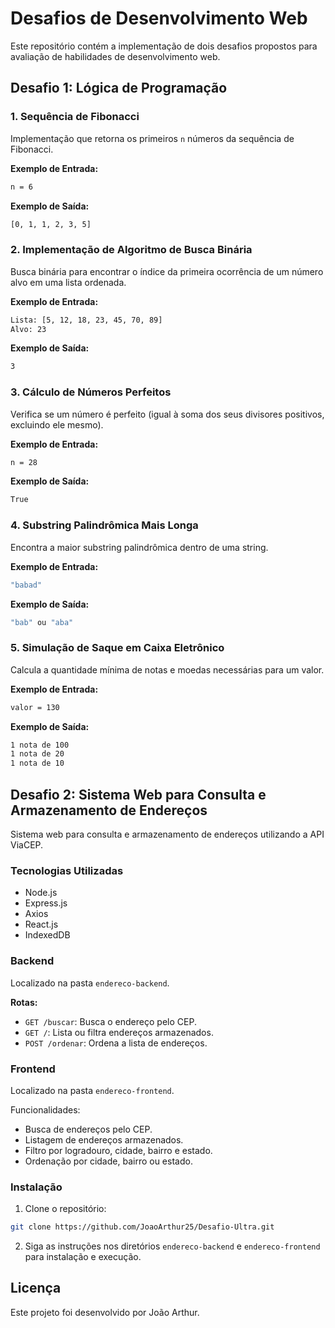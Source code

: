# Desafios de Desenvolvimento Web

Este repositório contém a implementação de dois desafios propostos para avaliação de habilidades de desenvolvimento web.

## Desafio 1: Lógica de Programação

### 1. Sequência de Fibonacci
Implementação que retorna os primeiros `n` números da sequência de Fibonacci.

**Exemplo de Entrada:**
```bash
n = 6
```
**Exemplo de Saída:**
```bash
[0, 1, 1, 2, 3, 5]
```

### 2. Implementação de Algoritmo de Busca Binária
Busca binária para encontrar o índice da primeira ocorrência de um número alvo em uma lista ordenada.

**Exemplo de Entrada:**
```bash
Lista: [5, 12, 18, 23, 45, 70, 89]
Alvo: 23
```
**Exemplo de Saída:**
```bash
3
```

### 3. Cálculo de Números Perfeitos
Verifica se um número é perfeito (igual à soma dos seus divisores positivos, excluindo ele mesmo).

**Exemplo de Entrada:**
```bash
n = 28
```
**Exemplo de Saída:**
```bash
True
```

### 4. Substring Palindrômica Mais Longa
Encontra a maior substring palindrômica dentro de uma string.

**Exemplo de Entrada:**
```bash
"babad"
```
**Exemplo de Saída:**
```bash
"bab" ou "aba"
```

### 5. Simulação de Saque em Caixa Eletrônico
Calcula a quantidade mínima de notas e moedas necessárias para um valor.

**Exemplo de Entrada:**
```bash
valor = 130
```
**Exemplo de Saída:**
```bash
1 nota de 100
1 nota de 20
1 nota de 10
```

## Desafio 2: Sistema Web para Consulta e Armazenamento de Endereços
Sistema web para consulta e armazenamento de endereços utilizando a API ViaCEP.

### Tecnologias Utilizadas
- Node.js
- Express.js
- Axios
- React.js
- IndexedDB

### Backend
Localizado na pasta `endereco-backend`.

**Rotas:**
- `GET /buscar`: Busca o endereço pelo CEP.
- `GET /`: Lista ou filtra endereços armazenados.
- `POST /ordenar`: Ordena a lista de endereços.

### Frontend
Localizado na pasta `endereco-frontend`.

Funcionalidades:
- Busca de endereços pelo CEP.
- Listagem de endereços armazenados.
- Filtro por logradouro, cidade, bairro e estado.
- Ordenação por cidade, bairro ou estado.

### Instalação

1. Clone o repositório:
```bash
git clone https://github.com/JoaoArthur25/Desafio-Ultra.git
```

2. Siga as instruções nos diretórios `endereco-backend` e `endereco-frontend` para instalação e execução.

## Licença
Este projeto foi desenvolvido por João Arthur.
